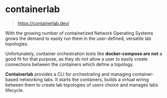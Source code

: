 # containerlab

> https://containerlab.dev/

With the growing number of containerized Network Operating Systems grows the demand to easily run them in the user-defined, versatile lab topologies.

Unfortunately, container orchestration tools like **docker-compose are not** a good fit for that purpose, as they do not allow a user to easily create connections between the containers which define a topology.

**Containerlab** provides a CLI for orchestrating and managing container-based networking labs. It starts the containers, builds a virtual wiring between them to create lab topologies of users choice and manages labs lifecycle.
